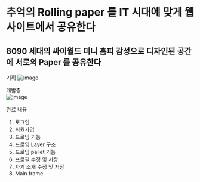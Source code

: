 # 추억의 Rolling paper 를 IT 시대에 맞게 웹사이트에서 공유한다

## 8090 세대의 싸이월드 미니 홈피 감성으로 디자인된 공간에 서로의 Paper 를 공유한다

기획
![image](https://user-images.githubusercontent.com/42766429/203085750-875b35f7-4d8d-4e21-ad61-782caf602888.png)


개발중  
![image](https://user-images.githubusercontent.com/42766429/203085850-8da6b57e-dc8a-4005-9f69-60e187908680.png)

완료 내용
1. 로그인
2. 회원가입
3. 드로잉 기능
4. 드로잉 Layer 구조
5. 드로잉 pallet 기능
6. 프로필 수정 및 저장
7. 자기 소개 수정 및 저장
8. Main frame
